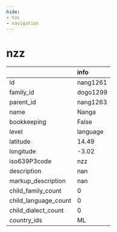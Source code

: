 ```yaml
---
hide:
- toc
- navigation
---
```

# nzz
|                      | info     |
|:---------------------|:---------|
| id                   | nang1261 |
| family_id            | dogo1299 |
| parent_id            | nang1263 |
| name                 | Nanga    |
| bookkeeping          | False    |
| level                | language |
| latitude             | 14.49    |
| longitude            | -3.02    |
| iso639P3code         | nzz      |
| description          | nan      |
| markup_description   | nan      |
| child_family_count   | 0        |
| child_language_count | 0        |
| child_dialect_count  | 0        |
| country_ids          | ML       |